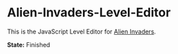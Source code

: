 Alien-Invaders-Level-Editor
===========================

This is the JavaScript Level Editor for [Alien Invaders](https://github.com/Rahix/Alien-Invaders).

**State:** Finished
